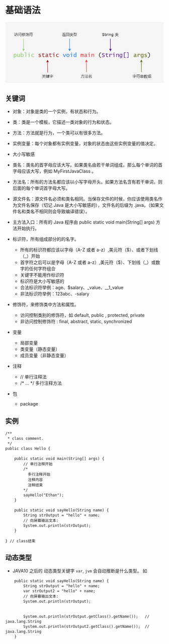# 基础语法

 ![](./images/java-method-description.jpg)

## 关键词

- 对象：对象是类的一个实例，有状态和行为。

- 类：类是一个模板，它描述一类对象的行为和状态。
- 方法：方法就是行为，一个类可以有很多方法。
- 实例变量：每个对象都有实例变量，对象的状态由这些实例变量的值决定。
- 大小写敏感
- 类名：类名的首字母应该大写。如果类名由若干单词组成，那么每个单词的首字母应该大写，例如 MyFirstJavaClass 。
- 方法名：所有的方法名都应该以小写字母开头。如果方法名含有若干单词，则后面的每个单词首字母大写。
- 源文件名：源文件名必须和类名相同。当保存文件的时候，你应该使用类名作为文件名保存（切记 Java 是大小写敏感的），文件名的后缀为 .java。（如果文件名和类名不相同则会导致编译错误）。
- 主方法入口：所有的 Java 程序由 public static void main(String[] args) 方法开始执行。
- 标识符，所有组成部分的的名字。
  - 所有的标识符都应该以字母（A-Z 或者 a-z）,美元符（$）、或者下划线（_）开始
  - 首字符之后可以是字母（A-Z 或者 a-z）,美元符（$）、下划线（_）或数字的任何字符组合
  - 关键字不能用作标识符
  - 标识符是大小写敏感的
  - 合法标识符举例：age、$salary、_value、__1_value
  - 非法标识符举例：123abc、-salary
- 修饰符，来修饰类中方法和属性。
  - 访问控制类别的修饰符，如 default, public , protected, private
  - 非访问控制修饰符 : final, abstract, static, synchronized
- 变量
  - 局部变量
  - 类变量（静态变量）
  - 成员变量（非静态变量）
- 注释
  - // 单行注释法
  - /* ... */ 多行注释方法
- 包
  - package


## 实例

```
/**
 * class comment.
 */
public class Hello {
   
    public static void main(String[] args) {
        // 单行注释开始
        /*
          多行注释开始
          注释内容
          注释结束
        */
        sayHello("Ethan");
    }

    public static void sayHello(String name) {
        String strOutput = "hello" + name;
        // 向屏幕输出文本:
        System.out.println(strOutput);
    }

} // class结束
```
## 动态类型

- JAVA10 之后的 动态类型关键字 `var`, `jvm` 会自动推断是什么类型。 如
```
    public static void sayHello(String name) {
        String strOutput = "hello" + name;
        var strOutput2 = "hello" + name;
        // 向屏幕输出文本:
        System.out.println(strOutput);

        
        System.out.println(strOutput.getClass().getName());   // java.lang.String
        System.out.println(strOutput2.getClass().getName());  // java.lang.String
    }
```

